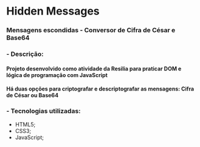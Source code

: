 # Hidden Messages
### Mensagens escondidas - Conversor de Cifra de César e Base64

### - Descrição:
#### Projeto desenvolvido como atividade da Resilia para praticar DOM e lógica de programação com JavaScript
#### Há duas opções para criptografar e descriptografar as mensagens: Cifra de César ou Base64

### - Tecnologias utilizadas:
   - HTML5;
   - CSS3;
   - JavaScript;


